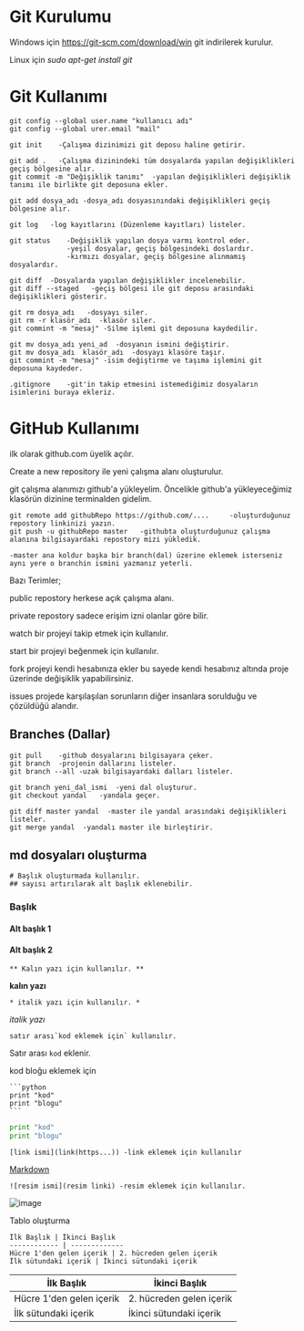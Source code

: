 # Git Kurulumu

Windows için https://git-scm.com/download/win git indirilerek kurulur.

Linux için *sudo apt-get install git*

# Git Kullanımı
  
    git config --global user.name "kullanıcı adı"
    git config --global urer.email "mail"
    
    git init    -Çalışma dizinimizi git deposu haline getirir.
    
    git add .   -Çalışma dizinindeki tüm dosyalarda yapılan değişiklikleri geçiş bölgesine alır.
    git commit -m "Değişiklik tanımı"  -yapılan değişiklikleri değişiklik tanımı ile birlikte git deposuna ekler.
    
    git add dosya_adı -dosya_adı dosyasınındaki değişiklikleri geçiş bölgesine alır.
    
    git log   -log kayıtlarını (Düzenleme kayıtları) listeler.
    
    git status    -Değişiklik yapılan dosya varmı kontrol eder.
                  -yeşil dosyalar, geçiş bölgesindeki doslardır.
                  -kırmızı dosyalar, geçiş bölgesine alınmamış dosyalardır.
    
    git diff  -Dosyalarda yapılan değişiklikler incelenebilir.
    git diff --staged   -geçiş bölgesi ile git deposu arasındaki değişiklikleri gösterir.
    
    git rm dosya_adı   -dosyayı siler.
    git rm -r klasör_adı  -klasör siler.
    git commint -m "mesaj" -Silme işlemi git deposuna kaydedilir.

    git mv dosya_adı yeni_ad  -dosyanın ismini değiştirir.
    git mv dosya_adı  klasör_adı  -dosyayı klasöre taşır.
    git commint -m "mesaj" -isim değiştirme ve taşıma işlemini git deposuna kaydeder.
     
    .gitignore    -git'in takip etmesini istemediğimiz dosyaların isimlerini buraya ekleriz.
    
# GitHub Kullanımı

ilk olarak github.com üyelik açılır.

Create a new repository ile yeni çalışma alanı oluşturulur. 

git çalışma alanımızı github'a yükleyelim.
Öncelikle github'a yükleyeceğimiz klasörün dizinine terminalden gidelim.

    git remote add githubRepo https://github.com/....     -oluşturduğunuz repostory linkinizi yazın.
    git push -u githubRepo master   -githubta oluşturduğunuz çalışma alanına bilgisayardaki repostory mizi yükledik.
    
    -master ana koldur başka bir branch(dal) üzerine eklemek isterseniz aynı yere o branchin ismini yazmanız yeterli.
 
 Bazı Terimler;
 
 public repostory herkese açık çalışma alanı.
 
 private repostory sadece erişim izni olanlar göre bilir.
 
 watch  bir projeyi takip etmek için kullanılır.
 
 start  bir projeyi beğenmek için kullanılır.
 
 fork   projeyi kendi hesabınıza ekler bu sayede kendi hesabınız altında proje üzerinde değişiklik yapabilirsiniz.
 
 issues projede karşılaşılan sorunların diğer insanlara sorulduğu ve çözüldüğü alandır.
 
 ## Branches (Dallar)   
 
    git pull    -github dosyalarını bilgisayara çeker.
    git branch  -projenin dallarını listeler.
    git branch --all -uzak bilgisayardaki dalları listeler.
    
    git branch yeni_dal_ismi  -yeni dal oluşturur.
    git checkout yandal   -yandala geçer.
    
    git diff master yandal  -master ile yandal arasındaki değişiklikleri listeler.
    git merge yandal  -yandalı master ile birleştirir.
    
 ## md dosyaları oluşturma
 
    # Başlık oluşturmada kullanılır.
    ## sayısı artırılarak alt başlık eklenebilir.
    
### Başlık
#### Alt başlık 1
#### Alt başlık 2
    
    ** Kalın yazı için kullanılır. **
    
**kalın yazı**

    * italik yazı için kullanılır. *
    
*italik yazı*

    satır arası`kod eklemek için` kullanılır.

Satır arası `kod` eklenir.

kod bloğu eklemek için

    ```python
    print "kod"
    print "blogu"
    ```
```python
print "kod"
print "blogu"
```
      
    [link ismi](link(https...)) -link eklemek için kullanılır
    
[Markdown](https://guides.github.com/features/mastering-markdown/)    
    
    ![resim ismi](resim linki) -resim eklemek için kullanılır.

![image](https://www.gettyimages.ca/gi-resources/images/Homepage/Hero/UK/CMS_Creative_164657191_Kingfisher.jpg)

Tablo oluşturma

    İlk Başlık | İkinci Başlık
    ------------ | -------------
    Hücre 1'den gelen içerik | 2. hücreden gelen içerik
    İlk sütundaki içerik | İkinci sütundaki içerik
    
İlk Başlık | İkinci Başlık
------------ | -------------
Hücre 1'den gelen içerik | 2. hücreden gelen içerik
İlk sütundaki içerik | İkinci sütundaki içerik    
